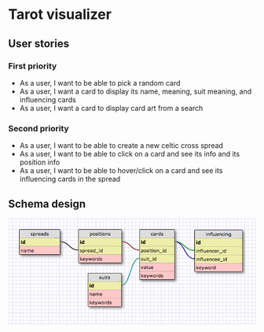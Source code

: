 # Tarot visualizer

## User stories

### First priority

* As a user, I want to be able to pick a random card
* As a user, I want a card to display its name, meaning, suit meaning, and influencing cards
* As a user, I want a card to display card art from a search

### Second priority

* As a user, I want to be able to create a new celtic cross spread
* As a user, I want to be able to click on a card and see its info and its position info
* As a user, I want to be able to hover/click on a card and see its influencing cards in the spread

## Schema design

![Tarot schema](tarot_schema.png)
